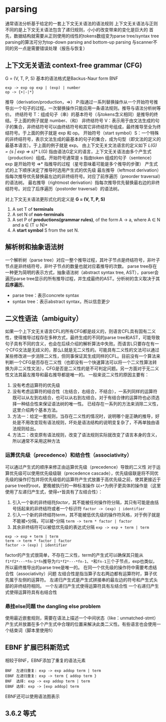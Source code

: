 # parsing
通常语法分析基于给定的一套上下文无关语法的语法规则
上下文无关语法与正则不同的是上下文无关语法包含了递归规则，小小的改变带来的变化是巨大的
首先，数据结构就需要从正则使用的线性的tokens数组变为parse tree/syntax tree
parsing的算法可分为top-down parsing and bottom-up parsing
与scanner不同的另一点是需要错误处理（报告与恢复）
## 上下文无关语法 context-free grammar (CFG)
G = (V, T, P, S)
基本的语法格式是Backus-Naur form BNF
``` BNF
exp -> exp op exp | (exp) | number
op -> {+|-|*}
```
推导（derivation/production，=>） P:指通过一系列替换操作从一个开始符号推导出一个句子的过程。一次替换操作只能应用一条语法规则。推导与语法分析树等价。
终结符号 T：组成句子（串）的基本符号（与tokens含义相同）是推导的终结。于上面的例子就是 number、（和）
非终结符号 V：表示用于由文法生成的句子的集合，非终结符号可以由终结符号和其它非终结符号组成，最终推导至全为终结符号。于上面的例子就是 exp 和 op。
开始符号（start symbol）S：一个特殊的非终结符号，表示文法生成的最基本的句子的集合，成为句型（即文法的定义的最基本语言）。于上面的例子就是 exp。
由上下文无关文法语言的定义如下
**L(G) = {s | exp =>* s}**
L(G) 指由语法G定义的语言，上下文无关语法由多个产生式（production）组成。开始符号通常是
s 指由token 组成的句子（sentence）
exp 是开始符号
=>* 指推导的过程（星号意味着可能是多个推导的步骤）
产生式式的上下顺序决定了推导时选用产生式的优先级
最左推导（leftmost derivation）指每次推导优先替换最左边的非终结符号。对应了前序遍历（preorder traversal）的语法树。
最右推导（rightmost derivation）指每次推导优先替换最右边的非终结符号。对应了后序遍历（postorder traversal）的语法树。

对上下文无关语法更形式化的定义是
**G = (V, T, P, S)**
1. A set T of **terminals**
2. A set N of **non-terminals**
3. A set P of **productions(grammar rules)**, of the form A -> a, where A ∈ N and a ∈ (T ∪ N)*
4. A **start symbol** S from the set N.


## 解析树和抽象语法树
一个解析树（parse tree）对应一整个推导过程，其叶子节点是终结符号，非叶子节点是非终结符号，非叶子节点的数量也就对应着推导的次数。
parse tree存在一种更为简明的表示方式，抽象语法树（abstract syntax tree, AST），parser会遍历parse tree显示的所有推导过程，并生成最终的AST。分析树的含义取决于其**后序遍历**。
- parse tree：表示concrete syntax
- syntax tree：表示abstract syntax，所以信息更少
## 二义性语法（ambiguity）
如果一个上下文无关语言CFL的所有CFG都是歧义的，则语言CFL具有固有二义性，使得推导过程存在多种方式，最终生成的不同的parse tree和AST，可能导致句子具有不同的含义，也会在后续介绍的解析算法中失败。而语言L只要存在有一个CFG文法是无歧义的，那么L就是无二义性的。可能具有二义性的文法可以通过某些修改进一步消除二义性，但同事保证其生成同样的CFL。目前没有一个算法来判断一个CFG是否存在二义性（也即没有一个快速算法可以将一个二义性算法转换为非二义性文法），CFG是否是二义性的是不可判定问题。另一方面对于无二义性文法其最左推导和最右推导都是唯一的。
一般来说二义性的原因主要有：
1. 没有考虑运算符的优先级
2. 没有考虑运算符的结合性（左结合，右结合，不结合），一系列同样的运算符既可以从左到右结合，也可以从右到左结合。对于有结合律的运算符也必须选择一种结合性来保证语法树的唯一性。
已经存在一系列的方法来消除二义性，这里介绍两个基本方法。
1. 方法一：给定一套规则，当存在二义性的情况时，说明哪个是正确的推导，好处是不用改变现有语法规则，坏处是语法结构的说明变复杂了，不再单独由语法规则给出。
2. 方法二：改变原有语法规则，改变了语法规则实际就改变了语言本身的含义，所以通常不采用这种方法
### 运算优先级（precedence）和结合性（associativity）
可以通过产生式的顺序来修正由运算优先级（precedence）导致的二义性
对于运算优先级可以使用优先级级联（precedence cascade），优先级级联是将不同优先级的操作打包并将优先级低的运算符产生式放置于高优先级之前，使其更接近于parse tree的root，更晚被执行的一种标准操作
以`+*`为例子更具体的操作是（这里使用了左递归产生式，使得`+*`皆具有了左结合性）：
1. 引入一个新的非终结符*factor*，其不能被任何操作符分隔，其只有可能是由括号括起来的非终结符或者一个标识符 `factor -> (exp) | identifier`
2. 引入一个新的非终结符*term*，其不能被低优先级的操作符风格，对于例子就是不能被`+`分隔，可以被`*`分隔 `term -> term * factor | factor`
3. 其余非终结符可以被低优先级的表达式分隔 `exp -> exp + term | term`
``` BNF
exp -> exp + term | term
term -> term * factor | factor
factor -> (exp) | identifier
```
factor的产生式很简单，不存在二义性，term的产生式可以确保其只能从`f1*f2*···*fn-1*fn`推导为`f1*f2*···*fn-1`、`*`和`fn-1`三个子节点，exp也类似，所以最终推导出的parse tree是唯一的。
在同一个优先级的操作符中需要考虑结合性（associativity）问题
左结合性是指当算子左右两边都有运算符时，算子优先属于左侧的运算符。
左递归产生式是产生式拼接串的最左边的符号和产生式头部的非终结符相同。
一个左递归产生式使得运算符具有左结合性
一个右递归产生式使得运算符具有右结合性
### 悬挂else问题 the dangling else problem 
使用最近嵌套规则，需要在语法上描述一个中间状态（like：unmatched-stmt）产生式并放置在多个产生式中合理的位置来解决此类二义性。有些语言也会使用一个结束词（脚本里使用fi）

## EBNF 扩展巴科斯范式
相较于BNF，EBNF添加了重复的语法元素
``` EBNF
BNF  左递归重复: exp -> exp addop term | term
EBNF 左递归重复: exp -> term { addop term }
BNF  选择: exp -> exp addop term | term
EBNF 选择: exp -> [exp addop] term
```
EBNF还可以使用语法图表示

## 3.6.2 等式